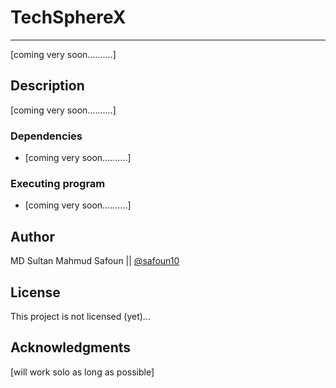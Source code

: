 # TechSphereX
<hr>

[coming very soon..........]

## Description

[coming very soon..........]

### Dependencies

* [coming very soon..........]

### Executing program

* [coming very soon..........]

## Author

MD Sultan Mahmud Safoun || [@safoun10](https://github.com/safoun10)


## License

This project is not licensed (yet)...

## Acknowledgments

[will work solo as long as possible]